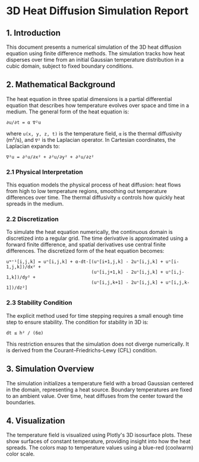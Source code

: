 # 3D Heat Diffusion Simulation Report

## 1. Introduction
This document presents a numerical simulation of the 3D heat diffusion equation using finite difference methods. The simulation tracks how heat disperses over time from an initial Gaussian temperature distribution in a cubic domain, subject to fixed boundary conditions.

## 2. Mathematical Background

The heat equation in three spatial dimensions is a partial differential equation that describes how temperature evolves over space and time in a medium. The general form of the heat equation is:

```
∂u/∂t = α ∇²u
```

where `u(x, y, z, t)` is the temperature field, `α` is the thermal diffusivity (m²/s), and `∇²` is the Laplacian operator. In Cartesian coordinates, the Laplacian expands to:

```
∇²u = ∂²u/∂x² + ∂²u/∂y² + ∂²u/∂z²
```

### 2.1 Physical Interpretation

This equation models the physical process of heat diffusion: heat flows from high to low temperature regions, smoothing out temperature differences over time. The thermal diffusivity `α` controls how quickly heat spreads in the medium.

### 2.2 Discretization

To simulate the heat equation numerically, the continuous domain is discretized into a regular grid. The time derivative is approximated using a forward finite difference, and spatial derivatives use central finite differences. The discretized form of the heat equation becomes:

```
uᶰ⁺¹[i,j,k] = uⁿ[i,j,k] + α·dt·[(uⁿ[i+1,j,k] - 2uⁿ[i,j,k] + uⁿ[i-1,j,k])/dx² +
                                (uⁿ[i,j+1,k] - 2uⁿ[i,j,k] + uⁿ[i,j-1,k])/dy² +
                                (uⁿ[i,j,k+1] - 2uⁿ[i,j,k] + uⁿ[i,j,k-1])/dz²]
```

### 2.3 Stability Condition

The explicit method used for time stepping requires a small enough time step to ensure stability. The condition for stability in 3D is:

```
dt ≤ h² / (6α)
```

This restriction ensures that the simulation does not diverge numerically. It is derived from the Courant–Friedrichs–Lewy (CFL) condition.

## 3. Simulation Overview

The simulation initializes a temperature field with a broad Gaussian centered in the domain, representing a heat source. Boundary temperatures are fixed to an ambient value. Over time, heat diffuses from the center toward the boundaries.

## 4. Visualization

The temperature field is visualized using Plotly's 3D isosurface plots. These show surfaces of constant temperature, providing insight into how the heat spreads. The colors map to temperature values using a blue-red (coolwarm) color scale.
